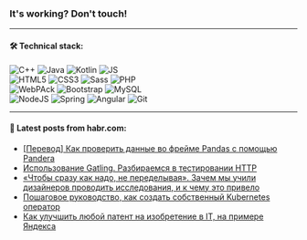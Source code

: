 ### It's working? Don't touch!

---

#### 🛠️ Technical stack:

![C++](https://img.shields.io/badge/C++-informational?logo=c%2B%2B&style=flat&logoColor=white&color=9C033A)
![Java](https://img.shields.io/badge/Java-informational?logo=java&style=flat&logoColor=white&color=007396)
![Kotlin](https://img.shields.io/badge/Kotlin-informational?logo=Kotlin&style=flat&logoColor=white&color=0095D5)
![JS](https://img.shields.io/badge/JS-informational?logo=javaScript&style=flat&logoColor=black&color=F7Df1E) <br>
![HTML5](https://img.shields.io/badge/HTML5-informational?logo=html5&style=flat&logoColor=white&color=E34F26)
![CSS3](https://img.shields.io/badge/CSS3-informational?logo=css3&style=flat&logoColor=white&color=157286)
![Sass](https://img.shields.io/badge/Saas-informational?logo=sass&style=flat&logoColor=white&color=hotpink)
![PHP](https://img.shields.io/badge/PHP-informational?logo=php&style=flat&logoColor=white&color=777BB4) <br>
![WebPAck](https://img.shields.io/badge/WebPack-informational?logo=webPack&style=flat&logoColor=white&color=FF6F00)
![Bootstrap](https://img.shields.io/badge/Bootstrap-informational?logo=Bootstrap&style=flat&logoColor=white&color=7952B3)
![MySQL](https://img.shields.io/badge/MySQL-informational?logo=MySQL&style=flat&logoColor=white&color=00f) <br>
![NodeJS](https://img.shields.io/badge/NodeJS-informational?logo=node.js&style=flat&logoColor=white&color=43853D)
![Spring](https://img.shields.io/badge/Spring-informational?logo=Spring&style=flat&logoColor=white&color=0A9EDC)
![Angular](https://img.shields.io/badge/Vue-informational?logo=vue.js&style=flat&logoColor=white&color=red)
![Git](https://img.shields.io/badge/Git-informational?logo=git&style=flat&logoColor=white&color=darkorange)

___

#### 💬 Latest posts from habr.com:

<!-- BLOG-POST-LIST:START -->
- [[Перевод] Как проверить данные во фрейме Pandas с помощью Pandera](https://habr.com/ru/post/658473/?utm_source=habrahabr&utm_medium=rss&utm_campaign=658473)
- [Использование Gatling. Разбираемся в тестировании HTTP](https://habr.com/ru/post/658479/?utm_source=habrahabr&utm_medium=rss&utm_campaign=658479)
- [«Чтобы сразу как надо, не переделывая». Зачем мы учили дизайнеров проводить исследования, и к чему это привело](https://habr.com/ru/post/653741/?utm_source=habrahabr&utm_medium=rss&utm_campaign=653741)
- [Пошаговое руководство, как создать собственный Kubernetes оператор](https://habr.com/ru/post/658451/?utm_source=habrahabr&utm_medium=rss&utm_campaign=658451)
- [Как улучшить любой патент на изобретение в IT, на примере Яндекса](https://habr.com/ru/post/658445/?utm_source=habrahabr&utm_medium=rss&utm_campaign=658445)
<!-- BLOG-POST-LIST:END -->
